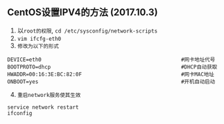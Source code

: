 ## CentOS设置IPV4的方法 (2017.10.3)
1. 以`root的权限`, `cd /etc/sysconfig/network-scripts`
2. `vim ifcfg-eth0`
3. `修改为以下的形式`
```
DEVICE=eth0                                             #网卡地址代号
BOOTPROTO=dhcp                                          #DHCP自动获取
HWADDR=00:16:3E:BC:82:0F                                #网卡MAC地址
ONBOOT=yes                                              #开机自动启动
```
4. `重启network服务使其生效`
```
service network restart
ifconfig
```